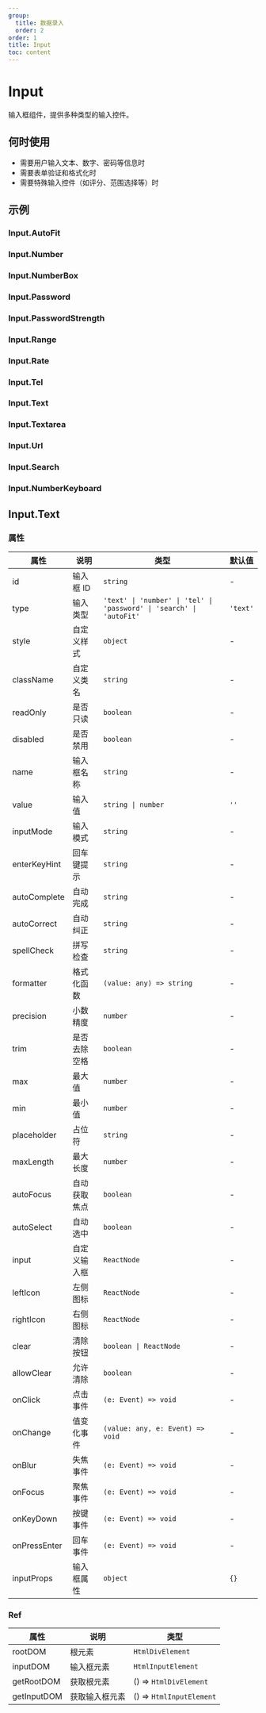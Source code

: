 ```yaml
---
group:
  title: 数据录入
  order: 2
order: 1
title: Input
toc: content
---
```


# Input

输入框组件，提供多种类型的输入控件。

## 何时使用

- 需要用户输入文本、数字、密码等信息时
- 需要表单验证和格式化时
- 需要特殊输入控件（如评分、范围选择等）时

## 示例

### Input.AutoFit

<code src="./demos/AutoFit/index.jsx"></code>

### Input.Number

<code src="./demos/Number/index.jsx"></code>

### Input.NumberBox

<code src="./demos/NumberBox/index.jsx"></code>

### Input.Password

<code src="./demos/Password/index.jsx"></code>

### Input.PasswordStrength

<code src="./demos/PasswordStrength/index.jsx"></code>

### Input.Range

<code src="./demos/Range/index.jsx"></code>

### Input.Rate

<code src="./demos/Rate/index.jsx"></code>

### Input.Tel

<code src="./demos/Tel/index.jsx"></code>

### Input.Text

<code src="./demos/Text/index.jsx"></code>

### Input.Textarea

<code src="./demos/Textarea/index.jsx"></code>

### Input.Url

<code src="./demos/Url/index.jsx"></code>

### Input.Search

<code src="./demos/Search/index.jsx"></code>

### Input.NumberKeyboard

<code src="./demos/NumberKeyboard/index.jsx"></code>

## Input.Text

### 属性

| 属性         | 说明         | 类型                                                                 | 默认值   |
| ------------ | ------------ | -------------------------------------------------------------------- | -------- |
| id           | 输入框 ID    | `string`                                                             | -        |
| type         | 输入类型     | `'text' \| 'number' \| 'tel' \| 'password' \| 'search' \| 'autoFit'` | `'text'` |
| style        | 自定义样式   | `object`                                                             | -        |
| className    | 自定义类名   | `string`                                                             | -        |
| readOnly     | 是否只读     | `boolean`                                                            | -        |
| disabled     | 是否禁用     | `boolean`                                                            | -        |
| name         | 输入框名称   | `string`                                                             | -        |
| value        | 输入值       | `string \| number`                                                   | `''`     |
| inputMode    | 输入模式     | `string`                                                             | -        |
| enterKeyHint | 回车键提示   | `string`                                                             | -        |
| autoComplete | 自动完成     | `string`                                                             | -        |
| autoCorrect  | 自动纠正     | `string`                                                             | -        |
| spellCheck   | 拼写检查     | `string`                                                             | -        |
| formatter    | 格式化函数   | `(value: any) => string`                                             | -        |
| precision    | 小数精度     | `number`                                                             | -        |
| trim         | 是否去除空格 | `boolean`                                                            | -        |
| max          | 最大值       | `number`                                                             | -        |
| min          | 最小值       | `number`                                                             | -        |
| placeholder  | 占位符       | `string`                                                             | -        |
| maxLength    | 最大长度     | `number`                                                             | -        |
| autoFocus    | 自动获取焦点 | `boolean`                                                            | -        |
| autoSelect   | 自动选中     | `boolean`                                                            | -        |
| input        | 自定义输入框 | `ReactNode`                                                          | -        |
| leftIcon     | 左侧图标     | `ReactNode`                                                          | -        |
| rightIcon    | 右侧图标     | `ReactNode`                                                          | -        |
| clear        | 清除按钮     | `boolean \| ReactNode`                                               | -        |
| allowClear   | 允许清除     | `boolean`                                                            | -        |
| onClick      | 点击事件     | `(e: Event) => void`                                                 | -        |
| onChange     | 值变化事件   | `(value: any, e: Event) => void`                                     | -        |
| onBlur       | 失焦事件     | `(e: Event) => void`                                                 | -        |
| onFocus      | 聚焦事件     | `(e: Event) => void`                                                 | -        |
| onKeyDown    | 按键事件     | `(e: Event) => void`                                                 | -        |
| onPressEnter | 回车事件     | `(e: Event) => void`                                                 | -        |
| inputProps   | 输入框属性   | `object`                                                             | `{}`     |

### Ref

| 属性        | 说明           | 类型                     |
| ----------- | -------------- | ------------------------ |
| rootDOM     | 根元素         | `HtmlDivElement`         |
| inputDOM    | 输入框元素     | `HtmlInputElement`       |
| getRootDOM  | 获取根元素     | () => `HtmlDivElement`   |
| getInputDOM | 获取输入框元素 | () => `HtmlInputElement` |
